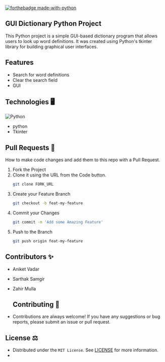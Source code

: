 [![forthebadge made-with-python](http://ForTheBadge.com/images/badges/made-with-python.svg)](https://www.python.org/)

## GUI Dictionary Python Project
This Python project is a simple GUI-based dictionary program that allows users to look up word definitions. It was created using Python's tkinter library for building graphical user interfaces.

## Features
- Search for word definitions
- Clear the search field
- GUI

## Technologies 🖥️
 <img alt="Python" src="https://img.shields.io/badge/python-%2314354C.svg?style=for-the-badge&logo=python&logoColor=white"/>
 
 - python
 - Tkinter

## Pull Requests 🔀

How to make code changes and add them to this repo with a Pull Request.

1. Fork the Project
1. Clone it using the URL from the Code button.
    ```sh
    git clone FORK_URL
    ```
1. Create your Feature Branch
    ```sh
    git checkout -b feat-my-feature
    ```
1. Commit your Changes
    ```sh
    git commit -m 'Add some Amazing Feature'
    ```
1. Push to the Branch
    ```sh
    git push origin feat-my-feature
    ```
    
    
    
## Contributors ✨
- Aniket Vadar
- Sarthak Samgir
- Zahir Mulla
    
  ## Contributing 🤝
 - Contributions are always welcome! If you have any suggestions or bug reports, please submit an issue or pull request.




## License ⚖️

- Distributed under the `MIT License`. See [LICENSE](/LICENSE) for more information.
- 
